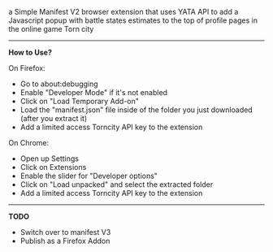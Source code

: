 a Simple Manifest V2 browser extension that uses YATA API to add a Javascript popup with battle states estimates to the top of profile pages in the online game Torn city

----
**How to Use?**

On Firefox:
- Go to about:debugging
- Enable "Developer Mode" if it's not enabled
- Click on "Load Temporary Add-on"
- Load the "manifest.json" file inside of the folder you just downloaded (after you extract it)
- Add a limited access Torncity API key to the extension

On Chrome:

- Open up Settings
- Click on Extensions
- Enable the slider for "Developer options"
- Click on "Load unpacked" and select the extracted folder
- Add a limited access Torncity API key to the extension
---
**TODO**
- Switch over to manifest V3
- Publish as a Firefox Addon 
